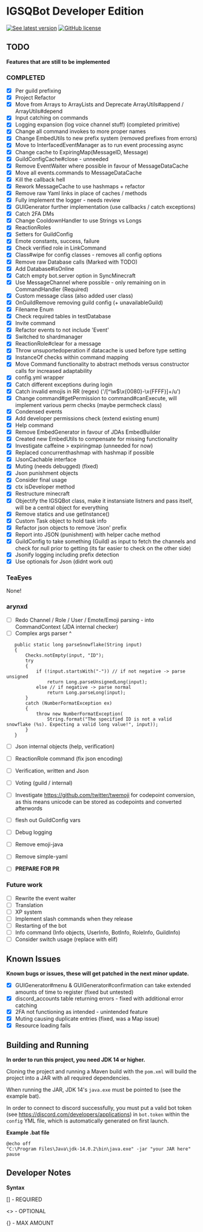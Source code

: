 # IGSQBot Developer Edition
[![See latest version](https://img.shields.io/badge/download-0.0.1-blue)](https://github.com/IGSQ/IGSQ-Bot/releases)
[![GitHub license](https://img.shields.io/badge/license-GNU%20AGP-lightgrey)](https://github.com/IGSQ/IGSQ-Bot/tree/Dev/LICENSE)

## TODO
**Features that are still to be implemented**

### **COMPLETED**
 - [x] Per guild prefixing
 - [x] Project Refactor
 - [x] Move from Arrays to ArrayLists and Deprecate ArrayUtils#append / ArrayUtils#depend
 - [x] Input catching on commands
 - [x] Logging expansion (log voice channel stuff) (completed primitive)
 - [x] Change all command invokes to more proper names
 - [x] Change EmbedUtils to new prefix system (removed prefixes from errors)
 - [x] Move to InterfacedEventManager as to run event processing async
 - [x] Change cache to ExpiringMap(MessageID, Message)
 - [x] GuildConfigCache#close - unneeded
 - [x] Remove EventWaiter where possible in favour of MessageDataCache
 - [x] Move all events.commands to MessageDataCache
 - [x] Kill the callback hell
 - [x] Rework MessageCache to use hashmaps + refactor
 - [x] Remove raw Yaml links in place of caches / methods
 - [x] Fully implement the logger - needs review
 - [x] GUIGenerator further implementation (use callbacks / catch exceptions)
 - [x] Catch 2FA DMs
 - [x] Change CooldownHandler to use Strings vs Longs
 - [x] ReactionRoles
 - [x] Setters for GuildConfig
 - [x] Emote constants, success, failure
 - [x] Check verified role in LinkCommand
 - [x] Class#wipe for config classes - removes all config options
 - [x] Remove raw Database calls (Marked with TODO)
 - [x] Add Database#isOnline
 - [x] Catch empty bot.server option in SyncMinecraft
 - [x] Use MessageChannel where possible - only remaining on in CommandHandler (Required)
 - [x] Custom message class (also added user class)
 - [x] OnGuildRemove removing guild config (+ unavailableGuild)
 - [x] Filename Enum
 - [x] Check required tables in testDatabase
 - [x] Invite command
 - [x] Refactor events to not include 'Event'
 - [x] Switched to shardmanager
 - [x] ReactionRole#clear for a message
 - [x] Throw unsuportedoperation if datacache is used before type setting
 - [x] InstanceOf checks within command mapping
 - [x] Move Command functionality to abstract methods versus constructor calls for increased adaptability
 - [x] config.yml wrapper
 - [x] Catch different exceptions during login
 - [x] Catch invalid emojis in RR (regex) ('/[^\w$\x{0080}-\x{FFFF}]+/u')
 - [x] Change command#getPermission to command#canExecute, will implement various perm checks (maybe permcheck class)
 - [x] Condensed events
 - [x] Add developer permissions check (extend existing enum)
 - [x] Help command
 - [x] Remove EmbedGenerator in favour of JDAs EmbedBuilder
 - [x] Created new EmbedUtils to compensate for missing functionality
 - [x] Investigate caffeine > expiringmap (unneeded for now)
 - [x] Replaced concurrenthashmap with hashmap if possible
 - [x] IJsonCachable interface
 - [x] Muting (needs debugged) (fixed)
 - [x] Json punishment objects
 - [x] Consider final usage
 - [x] ctx isDeveloper method
 - [x] Restructure minecraft
 - [x] Objectify the IGSQBot class, make it instansiate listners and pass itself, will be a central object for everything
 - [x] Remove statics and use getInstance()
 - [x] Custom Task object to hold task info
 - [x] Refactor json objects to remove 'Json' prefix
 - [x] Report into JSON (punishment) with helper cache method
 - [x] GuildConfig to take something (Guild) as input to fetch the channels and check for null prior to getting (its far easier to check on the other side)
 - [x] Jsonify logging including prefix detection
 - [x] Use optionals for Json (didnt work out)
### **TeaEyes**
None!

### **arynxd**
 - [ ] Redo Channel / Role / User / Emote/Emoji parsing - into CommandContext (JDA internal checker)
 - [ ] Complex args parser ^
 ```
    public static long parseSnowflake(String input)
    {
        Checks.notEmpty(input, "ID");
        try
        {
            if (!input.startsWith("-")) // if not negative -> parse unsigned
                return Long.parseUnsignedLong(input);
            else // if negative -> parse normal
                return Long.parseLong(input);
        }
        catch (NumberFormatException ex)
        {
            throw new NumberFormatException(
                String.format("The specified ID is not a valid snowflake (%s). Expecting a valid long value!", input));
        }
    }
```
 - [ ] Json internal objects (help, verification)
 - [ ] ReactionRole command (fix json encoding)
 - [ ] Verification, written and Json
 - [ ] Voting (guild / internal)
 - [ ] Investigate https://github.com/twitter/twemoji for codepoint conversion, as this means unicode can be stored as codepoints and converted afterwords

 - [ ] flesh out GuildConfig vars
 - [ ] Debug logging
 - [ ] Remove emoji-java
 - [ ] Remove simple-yaml
 - [ ] **PREPARE FOR PR**

### **Future work**
 - [ ] Rewrite the event waiter
 - [ ] Translation
 - [ ] XP system
 - [ ] Implement slash commands when they release
 - [ ] Restarting of the bot
 - [ ] Info command (Info objects, UserInfo, BotInfo, RoleInfo, GuildInfo)
 - [ ] Consider switch usage (replace with elif)

## Known Issues
**Known bugs or issues, these will get patched in the next minor update.**
 
 - [x] GUIGenerator#menu & GUIGenerator#confirmation can take extended amounts of time to register (fixed but untested)
 - [x] discord_accounts table returning errors - fixed with additional error catching
 - [x] 2FA not functioning as intended - unintended feature
 - [x] Muting causing duplicate entries (fixed, was a Map issue)
 - [x] Resource loading fails

## Building and Running

**In order to run this project, you need JDK 14 or higher.**

Cloning the project and running a Maven build with the `pom.xml` will build the project into a JAR with all required dependencies.

When running the JAR, JDK 14's `java.exe` must be pointed to (see the example bat).

In order to connect to discord successfully, you must put a valid bot token (see https://discord.com/developers/applications)
in `bot.token` within the `config` YML file, which is automatically generated on first launch.

**Example .bat file**

```
@echo off
"C:\Program Files\Java\jdk-14.0.2\bin\java.exe" -jar "your JAR here"
pause
```

## Developer Notes
**Syntax**

[] - REQUIRED

<> - OPTIONAL

{} - MAX AMOUNT
